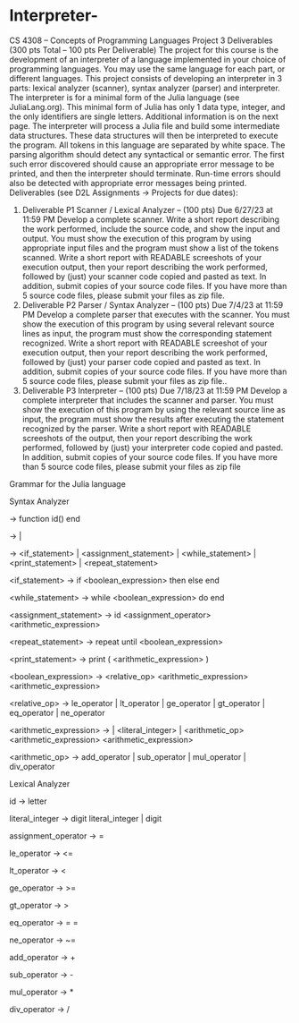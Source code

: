 # Interpreter-
CS 4308 – Concepts of Programming Languages Project
3 Deliverables (300 pts Total – 100 pts Per Deliverable)
The project for this course is the development of an interpreter of a language implemented
in your choice of programming languages. You may use the same language for each part, 
or different languages.
This project consists of developing an interpreter in 3 parts: lexical analyzer (scanner), 
syntax analyzer (parser) and interpreter. The interpreter is for a minimal form of the 
Julia language (see JuliaLang.org). This minimal form of Julia has only 1 data type,
integer, and the only identifiers are single letters. Additional information is on the next page.
The interpreter will process a Julia file and build some intermediate data structures. These 
data structures will then be interpreted to execute the program. All tokens in this language 
are separated by white space. The parsing algorithm should detect any syntactical or 
semantic error. The first such error discovered should cause an appropriate error message 
to be printed, and then the interpreter should terminate. Run-time errors should also be 
detected with appropriate error messages being printed.
Deliverables (see D2L Assignments -> Projects for due dates):
1. Deliverable P1 Scanner / Lexical Analyzer – (100 pts) Due 6/27/23 at 11:59 PM
Develop a complete scanner. Write a short report describing the work performed, include the 
source code, and show the input and output. You must show the execution of this program by 
using appropriate input files and the program must show a list of the tokens scanned. Write a 
short report with READABLE screeshots of your execution output, then your report describing 
the work performed, followed by (just) your scanner code copied and pasted as text. In 
addition, submit copies of your source code files. If you have more than 5 source code files, 
please submit your files as zip file.
2. Deliverable P2 Parser / Syntax Analyzer – (100 pts) Due 7/4/23 at 11:59 PM
Develop a complete parser that executes with the scanner. You must show the execution of 
this program by using several relevant source lines as input, the program must show the 
corresponding statement recognized. Write a short report with READABLE screeshot of your 
execution output, then your report describing the work performed, followed by (just) your
parser code copied and pasted as text. In addition, submit copies of your source code files. If 
you have more than 5 source code files, please submit your files as zip file..
3. Deliverable P3 Interpreter – (100 pts) Due 7/18/23 at 11:59 PM 
Develop a complete interpreter that includes the scanner and parser. You must show the 
execution of this program by using the relevant source line as input, the program must show 
the results after executing the statement recognized by the parser. Write a short report with
READABLE screeshots of the output, then your report describing the work performed, followed 
by (just) your interpreter code copied and pasted. In addition, submit copies of your source 
code files. If you have more than 5 source code files, please submit your files as zip file

Grammar for the Julia language

Syntax Analyzer

<program> → function id() <block> end

<block> → <statement> | <statement> <block>

<statement> → <if_statement> | <assignment_statement> | <while_statement> |
<print_statement> | <repeat_statement>

<if_statement> → if <boolean_expression> then <block> else <block> end

<while_statement> → while <boolean_expression> do <block> end

<assignment_statement> -> id <assignment_operator> <arithmetic_expression>

<repeat_statement> -> repeat <block> until <boolean_expression>

<print_statement> → print ( <arithmetic_expression> )

<boolean_expression> → <relative_op> <arithmetic_expression> <arithmetic_expression>

<relative_op> → le_operator | lt_operator | ge_operator | gt_operator | eq_operator |
ne_operator

<arithmetic_expression> → <id> | <literal_integer> | <arithmetic_op>
<arithmetic_expression>
<arithmetic_expression>

<arithmetic_op> → add_operator | sub_operator | mul_operator | div_operator


Lexical Analyzer

id → letter

literal_integer → digit literal_integer | digit

assignment_operator → =

le_operator → <=

lt_operator → <

ge_operator → >=

gt_operator → >

eq_operator → = =

ne_operator → ~=

add_operator → +

sub_operator → -

mul_operator → *

div_operator → /
